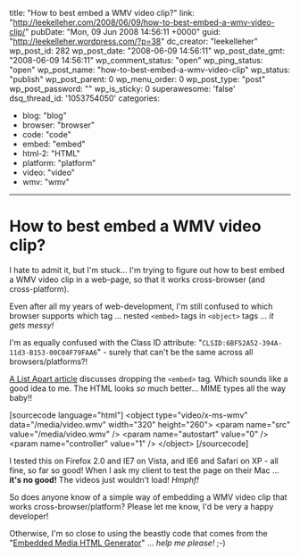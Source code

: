 title: "How to best embed a WMV video clip?"
link: "http://leekelleher.com/2008/06/09/how-to-best-embed-a-wmv-video-clip/"
pubDate: "Mon, 09 Jun 2008 14:56:11 +0000"
guid: "http://leekelleher.wordpress.com/?p=38"
dc_creator: "leekelleher"
wp_post_id: 282
wp_post_date: "2008-06-09 14:56:11"
wp_post_date_gmt: "2008-06-09 14:56:11"
wp_comment_status: "open"
wp_ping_status: "open"
wp_post_name: "how-to-best-embed-a-wmv-video-clip"
wp_status: "publish"
wp_post_parent: 0
wp_menu_order: 0
wp_post_type: "post"
wp_post_password: ""
wp_is_sticky: 0
superawesome: 'false'
dsq_thread_id: '1053754050'
categories:
  - blog: "blog"
  - browser: "browser"
  - code: "code"
  - embed: "embed"
  - html-2: "HTML"
  - platform: "platform"
  - video: "video"
  - wmv: "wmv"

---

# How to best embed a WMV video clip?

I hate to admit it, but I'm stuck... I'm trying to figure out how to best embed a WMV video clip in a web-page, so that it works cross-browser (and cross-platform).

Even after all my years of web-development, I'm still confused to which browser supports which tag ... nested <code>&lt;embed&gt;</code> tags in <code>&lt;object&gt;</code> tags ... <em>it gets messy!</em>

I'm as equally confused with the Class ID attribute: "<code>CLSID:6BF52A52-394A-11d3-B153-00C04F79FAA6</code>" - surely that can't be the same across all browsers/platforms?!

<a href="http://www.alistapart.com/articles/byebyeembed/">A List Apart article</a> discusses dropping the <code>&lt;embed&gt;</code> tag.  Which sounds like a good idea to me.  The HTML looks <em>so</em> much better... MIME types all the way baby!!

[sourcecode language="html"]
&lt;object type=&quot;video/x-ms-wmv&quot; data=&quot;/media/video.wmv&quot; width=&quot;320&quot; height=&quot;260&quot;&gt;
	&lt;param name=&quot;src&quot; value=&quot;/media/video.wmv&quot; /&gt;
	&lt;param name=&quot;autostart&quot; value=&quot;0&quot; /&gt;
	&lt;param name=&quot;controller&quot; value=&quot;1&quot; /&gt;
&lt;/object&gt;
[/sourcecode]

I tested this on Firefox 2.0 and IE7 on Vista, and IE6 and Safari on XP - all fine, so far so good!  When I ask my client to test the page on their Mac ... <strong>it's no good!</strong> The videos just wouldn't load! <em>Hmphf!</em>

So does anyone know of a simple way of embedding a WMV video clip that works cross-browser/platform? Please let me know, I'd be very a happy developer!

Otherwise, I'm so close to using the beastly code that comes from the "<a href="http://cit.ucsf.edu/embedmedia/step1.php">Embedded Media HTML Generator</a>" ... <em>help me please!</em> ;-)